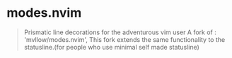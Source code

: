 # modes.nvim

> Prismatic line decorations for the adventurous vim user
> A fork of : 'mvllow/modes.nvim',
> This fork extends the same functionality to the statusline.(for people who use minimal self made statusline)
